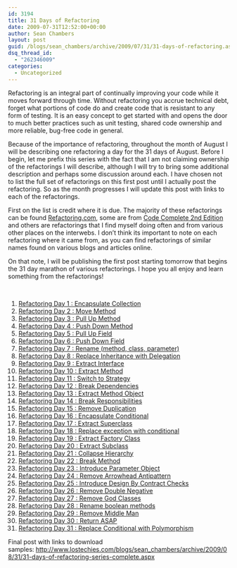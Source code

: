 ```yaml
---
id: 3194
title: 31 Days of Refactoring
date: 2009-07-31T12:52:00+00:00
author: Sean Chambers
layout: post
guid: /blogs/sean_chambers/archive/2009/07/31/31-days-of-refactoring.aspx
dsq_thread_id:
  - "262346009"
categories:
  - Uncategorized
---
```

Refactoring is an integral part of continually improving your code while it moves forward through time. Without refactoring you accrue technical debt, forget what portions of code do and create code that is resistant to any form of testing. It is an easy concept to get started with and opens the door to much better practices such as unit testing, shared code ownership and more reliable, bug-free code in general.

Because of the importance of refactoring, throughout the month of August I will be describing one refactoring a day for the 31 days of August. Before I begin, let me prefix this series with the fact that I am not claiming ownership of the refactorings I will describe, although I will try to bring some additional description and perhaps some discussion around each. I have chosen not to list the full set of refactorings on this first post until I actually post the refactoring. So as the month progresses I will update this post with links to each of the refactorings.

First on the list is credit where it is due. The majority of these refactorings can be found <a target="_blank" href="http://www.refactoring.com/">Refactoring.com</a>, some are from <a target="_blank" href="http://cc2e.com/">Code Complete 2nd Edition</a> and others are refactorings that I find myself doing often and from various other places on the interwebs. I don&rsquo;t think its important to note on each refactoring where it came from, as you can find refactorings of similar names found on various blogs and articles online.

On that note, I will be publishing the first post starting tomorrow that begins the 31 day marathon of various refactorings. I hope you all enjoy and learn something from the refactorings!

&nbsp;

  1. [Refactoring Day 1 : Encapsulate Collection](/blogs/sean_chambers/archive/2009/08/02/refactoring-day-1-encapsulate-collection.aspx)
  2. [Refactoring Day 2 : Move Method](/blogs/sean_chambers/archive/2009/08/02/refactoring-day-2-move-method.aspx)
  3. [Refactoring Day 3 : Pull Up Method](/blogs/sean_chambers/archive/2009/08/03/refactoring-day-3-pull-up-method.aspx)
  4. [Refactoring Day 4 : Push Down Method](/blogs/sean_chambers/archive/2009/08/04/refactoring-day-4-push-down-method.aspx)
  5. [Refactoring Day 5 : Pull Up Field](/blogs/sean_chambers/archive/2009/08/05/refactoring-day-5-pull-up-field.aspx)
  6. [Refactoring Day 6 : Push Down Field](/blogs/sean_chambers/archive/2009/08/06/refactoring-day-6-push-down-field.aspx)
  7. [Refactoring Day 7 : Rename (method, class, parameter)](/blogs/sean_chambers/archive/2009/08/07/refactoring-day-7-rename-method-class-parameter.aspx)
  8. [Refactoring Day 8 : Replace Inheritance with Delegation](/blogs/sean_chambers/archive/2009/08/07/refactoring-day-8-replace-inheritance-with-delegation.aspx)
  9. [Refactoring Day 9 : Extract Interface](/blogs/sean_chambers/archive/2009/08/07/refactoring-day-9-extract-interface.aspx)
 10. [Refactoring Day 10 : Extract Method](/blogs/sean_chambers/archive/2009/08/10/refactoring-day-10-extract-method.aspx)
 11. [Refactoring Day 11 : Switch to Strategy](/blogs/sean_chambers/archive/2009/08/11/refactoring-day-11-switch-to-strategy.aspx)
 12. [Refactoring Day 12 : Break Dependencies](/blogs/sean_chambers/archive/2009/08/12/refactoring-day-12-break-dependencies.aspx)
 13. [Refactoring Day 13 : Extract Method Object](/blogs/sean_chambers/archive/2009/08/13/refactoring-day-13-extract-method-object.aspx)
 14. [Refactoring Day 14 : Break Responsibilities](/blogs/sean_chambers/archive/2009/08/14/refactoring-day-14-break-responsibilities.aspx)
 15. [Refactoring Day 15 : Remove Duplication](/blogs/sean_chambers/archive/2009/08/15/refactoring-day-15-remove-duplication.aspx)
 16. [Refactoring Day 16 : Encapsulate Conditional](/blogs/sean_chambers/archive/2009/08/16/refactoring-day-16-encapsulate-conditional.aspx)
 17. [Refactoring Day 17 : Extract Superclass](/blogs/sean_chambers/archive/2009/08/17/refactoring-day-17-extract-superclass.aspx)
 18. [Refactoring Day 18 : Replace exception with conditional](/blogs/sean_chambers/archive/2009/08/18/refactoring-day-18-replace-exception-with-conditional.aspx)
 19. [Refactoring Day 19 : Extract Factory Class](/blogs/sean_chambers/archive/2009/08/19/refactoring-day-19-extract-factory-class.aspx)
 20. [Refactoring Day 20 : Extract Subclass](/blogs/sean_chambers/archive/2009/08/20/refactoring-day-20-extract-subclass.aspx)
 21. [Refactoring Day 21 : Collapse Hierarchy](/blogs/sean_chambers/archive/2009/08/21/refactoring-day-21-collapse-hierarchy.aspx)
 22. [Refactoring Day 22 : Break Method](/blogs/sean_chambers/archive/2009/08/22/refactoring-day-22-break-method.aspx)
 23. [Refactoring Day 23 : Introduce Parameter Object](/blogs/sean_chambers/archive/2009/08/23/refactoring-day-23-introduce-parameter-object.aspx)
 24. [Refactoring Day 24 : Remove Arrowhead Antipattern](/blogs/sean_chambers/archive/2009/08/24/refactoring-day-24-remove-arrowhead-antipattern.aspx)
 25. [Refactoring Day 25 : Introduce Design By Contract Checks](/blogs/sean_chambers/archive/2009/08/25/refactoring-day-25-introduce-design-by-contract-checks.aspx)
 26. [Refactoring Day 26 : Remove Double Negative](/blogs/sean_chambers/archive/2009/08/26/refactoring-day-26-remove-double-negative.aspx)
 27. [Refactoring Day 27 : Remove God Classes](/blogs/sean_chambers/archive/2009/08/27/refactoring-day-27-remove-god-classes.aspx)
 28. [Refactoring Day 28 : Rename boolean methods](/blogs/sean_chambers/archive/2009/08/28/refactoring-day-28-rename-boolean-method.aspx)
 29. [Refactoring Day 29 : Remove Middle Man](/blogs/sean_chambers/archive/2009/08/28/refactoring-day-29-remove-middle-man.aspx)
 30. [Refactoring Day 30 : Return ASAP](/blogs/sean_chambers/archive/2009/08/28/refactoring-day-30-return-asap.aspx)
 31. [Refactoring Day 31 : Replace Conditional with Polymorphism](/blogs/sean_chambers/archive/2009/08/28/refactoring-day-31-replace-conditional-with-polymorphism.aspx)

<div>
  Final post with links to download samples:&nbsp;<a href="http://www.lostechies.com/blogs/sean_chambers/archive/2009/08/31/31-days-of-refactoring-series-complete.aspx">http://www.lostechies.com/blogs/sean_chambers/archive/2009/08/31/31-days-of-refactoring-series-complete.aspx</a>
</div>